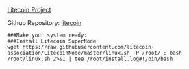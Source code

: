 
[Litecoin Project](https://litecoin.org/)

Github Repository:
[litecoin](https://github.com/litecoin-project/litecoin)


```
###Make your system ready:      
###Install Litecoin SuperNode 
wget https://raw.githubusercontent.com/litecoin-association/LitecoinNode/master/linux.sh -P /root/ ; bash /root/linux.sh 2>&1 | tee /root/install.log#!/bin/bash
```


